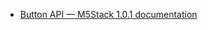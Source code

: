 - [Button API — M5Stack 1.0.1 documentation](https://m5stack.readthedocs.io/en/master/api-reference/button/button.html)
